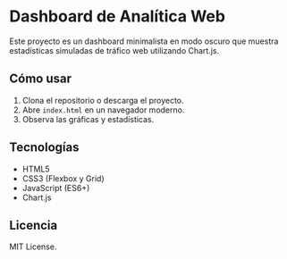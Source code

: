 # Dashboard de Analítica Web

Este proyecto es un dashboard minimalista en modo oscuro que muestra estadísticas simuladas de tráfico web utilizando Chart.js.

## Cómo usar

1. Clona el repositorio o descarga el proyecto.
2. Abre `index.html` en un navegador moderno.
3. Observa las gráficas y estadísticas.

## Tecnologías

- HTML5
- CSS3 (Flexbox y Grid)
- JavaScript (ES6+)
- Chart.js

## Licencia

MIT License.
